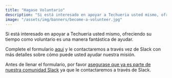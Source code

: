 ```yaml
---
title: "Hagase Voluntario"
description: "Si está interesado en apoyar a Techueria usted mismo, ofreciendo su tiempo como voluntario es una manera fantástica de ayudar."
image: "/assets/img/banners/become-a-volunteer.jpg"
---
```


Si está interesado en apoyar a Techueria usted mismo, ofreciendo su tiempo como voluntario es una manera fantástica de ayudar.

Complete el formulario [aqui](https://techqueria.org/en/volunteer) y le contactaremos a través vez de Slack con más detalles sobre cómo puede usted ayudar nuestra misión.

Antes de llenar el formulario, por favor [asegurase que ya es parte de nuestra comunidad Slack](/communities/slack) ya que le contactaremos a través de Slack.
